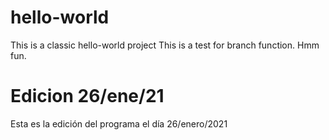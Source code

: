# hello-world
This is a classic hello-world project
This is a test for branch function. Hmm fun.

# Edicion 26/ene/21
Esta es la edición del programa el día 26/enero/2021
